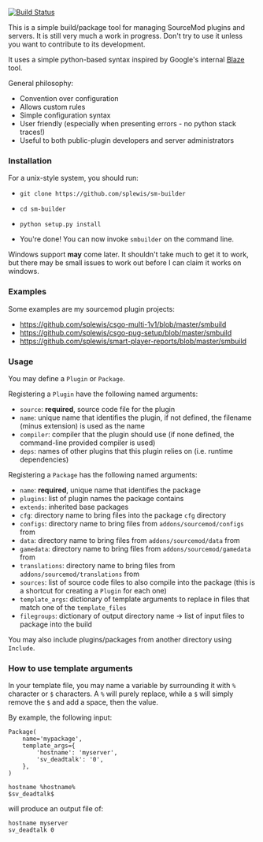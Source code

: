 [![Build Status](https://travis-ci.org/splewis/sm-builder.svg?branch=master)](https://travis-ci.org/splewis/sm-builder)

This is a simple build/package tool for managing SourceMod plugins and servers. It is still very much a work in progress. Don't try to use it unless you want to contribute to its development.

It uses a simple python-based syntax inspired by Google's internal [Blaze](http://google-engtools.blogspot.fr/2011/08/build-in-cloud-how-build-system-works.html) tool.

General philosophy:
- Convention over configuration
- Allows custom rules
- Simple configuration syntax
- User friendly (especially when presenting errors - no python stack traces!)
- Useful to both public-plugin developers and server administrators



### Installation
For a unix-style system, you should run:
- ``git clone https://github.com/splewis/sm-builder``
- ``cd sm-builder``
- ``python setup.py install``

- You're done! You can now invoke ``smbuilder`` on the command line.

Windows support **may** come later. It shouldn't take much to get it to work, but there may be small issues to work out before I can claim it works on windows.


### Examples
Some examples are my sourcemod plugin projects:
- https://github.com/splewis/csgo-multi-1v1/blob/master/smbuild
- https://github.com/splewis/csgo-pug-setup/blob/master/smbuild
- https://github.com/splewis/smart-player-reports/blob/master/smbuild


### Usage
You may define a ``Plugin`` or ``Package``.

Registering a ``Plugin`` have the following named arguments:
- ``source``: **required**, source code file for the plugin
- ``name``: unique name that identifies the plugin, if not defined, the filename (minus extension) is used as the name
- ``compiler``: compiler that the plugin should use (if none defined, the command-line provided compiler is used)
- ``deps``: names of other plugins that this plugin relies on (i.e. runtime dependencies)


Registering a ``Package`` has the following named arguments:
- ``name``: **required**, unique name that identifies the package
- ``plugins``: list of plugin names the package contains
- ``extends``: inherited base packages
- ``cfg``: directory name to bring files into the package ``cfg`` directory
- ``configs``: directory name to bring files from ``addons/sourcemod/configs`` from
- ``data``: directory name to bring files from ``addons/sourcemod/data`` from
- ``gamedata``: directory name to bring files from ``addons/sourcemod/gamedata`` from
- ``translations``: directory name to bring files from ``addons/sourcemod/translations`` from
- ``sources``: list of source code files to also compile into the package (this is a shortcut for creating a ``Plugin`` for each one)
- ``template_args``: dictionary of template arguments to replace in files that match one of the ``template_files``
- ``filegroups``: dictionary of output directory name -> list of input files to package into the build


You may also include plugins/packages from another directory using ``Include``.


### How to use template arguments
In your template file, you may name a variable by surrounding it with ``%`` character or ``$`` characters. A ``%`` will purely replace, while a ``$`` will simply remove the ``$`` and add a space, then the value.

By example, the following input:
```
Package(
    name='mypackage',
    template_args={
        'hostname': 'myserver',
        'sv_deadtalk': '0',
    },
)
```

```
hostname %hostname%
$sv_deadtalk$
```

will produce an output file of:
```
hostname myserver
sv_deadtalk 0
```
